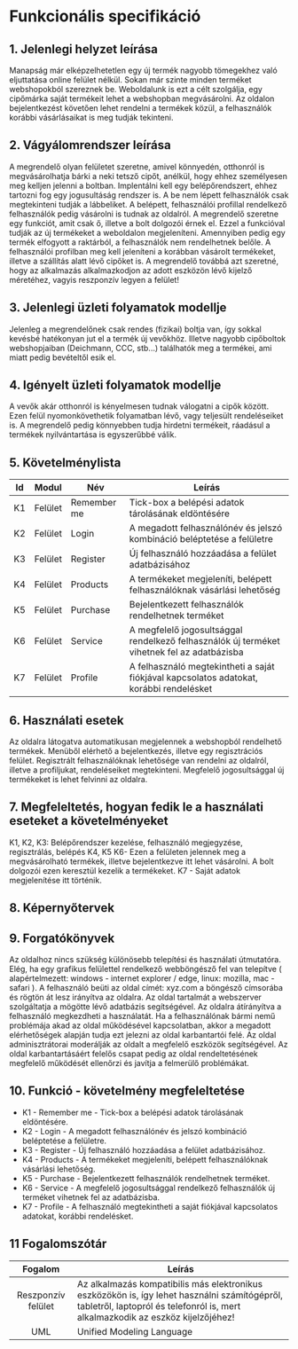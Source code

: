 # Funkcionális specifikáció
## 1. Jelenlegi helyzet leírása

Manapság már elképzelhetetlen egy új termék nagyobb tömegekhez való eljuttatása online felület nélkül. Sokan már szinte minden terméket webshopokból szereznek be. Weboldalunk is ezt a célt szolgálja, egy cipőmárka saját termékeit lehet a webshopban megvásárolni. Az oldalon bejelentkezést követően lehet rendelni a termékek közül, a felhasználók korábbi vásárlásaikat is meg tudják tekinteni.

## 2. Vágyálomrendszer leírása

A megrendelő olyan felületet szeretne, amivel könnyedén, otthonról is megvásárolhatja bárki a neki tetsző cipőt, anélkül, hogy ehhez személyesen meg kelljen jelenni a boltban. Implentálni kell egy belépőrendszert, ehhez tartozni fog egy jogusultáság rendszer is. A be nem lépett felhasználók csak megtekinteni tudják a lábbeliket. A belépett, felhasználói profillal rendelkező felhasználók pedig vásárolni is tudnak az oldalról. A megrendelő szeretne egy funkciót, amit csak ő, illetve a bolt dolgozói érnek el. Ezzel a funkcióval tudják az új termékeket a weboldalon megjeleníteni. Amennyiben pedig egy termék elfogyott a raktárból, a felhasználók nem rendelhetnek belőle. A felhasználói profilban meg kell jeleníteni a korábban vásárolt termékeket, illetve a szállítás alatt lévő cipőket is. A megrendelő továbbá azt szeretné, hogy az alkalmazás alkalmazkodjon az adott eszközön lévő kijelző méretéhez, vagyis reszponzív legyen a felület!

## 3. Jelenlegi üzleti folyamatok modellje

Jelenleg a megrendelőnek csak rendes (fizikai) boltja van, így sokkal kevésbé hatékonyan jut el a termék új vevőkhöz. Illetve nagyobb cipőboltok webshopjaiban (Deichmann, CCC, stb...) találhatók meg a termékei, ami miatt pedig bevételtől esik el.

## 4. Igényelt üzleti folyamatok modellje

A vevők akár otthonról is kényelmesen tudnak válogatni a cipők között. Ezen felül nyomonkövethetik folyamatban lévő, vagy teljesült rendeléseiket is. A megrendelő pedig könnyebben tudja hirdetni termékeit, ráadásul a termékek nyilvántartása is egyszerűbbé válik.

## 5. Követelménylista

| Id | Modul | Név | Leírás |
| :---: | --- | --- | --- |
| K1 | Felület | Remember me | Tick-box a belépési adatok tárolásának eldöntésére |
| K2 | Felület | Login | A megadott felhasználónév és jelszó kombináció beléptetése a felületre |
| K3 | Felület | Register | Új felhasználó hozzáadása a felület adatbázisához |
| K4 | Felület | Products | A termékeket megjeleníti, belépett felhasználóknak vásárlási lehetőség |
| K5 | Felület | Purchase | Bejelentkezett felhasználók rendelhetnek terméket |
| K6 | Felület | Service | A megfelelő jogosultsággal rendelkező felhasználók új terméket vihetnek fel az adatbázisba |
| K7 | Felület | Profile | A felhasználó megtekintheti a saját fiókjával kapcsolatos adatokat, korábbi rendelésket |

## 6. Használati esetek

Az oldalra látogatva automatikusan megjelennek a webshopból rendelhető termékek. Menüből elérhető a bejelentkezés, illetve egy regisztrációs felület.
Regisztrált felhasználóknak lehetősége van rendelni az oldalról, illetve a profiljukat, rendeléseiket megtekinteni.
Megfelelő jogosultsággal új termékeket is lehet felvinni az oldalra.

## 7. Megfeleltetés, hogyan fedik le a használati eseteket a követelményeket

K1, K2, K3: Belépőrendszer kezelése, felhasználó megjegyzése, regisztrálás, belépés
K4, K5 K6- Ezen a felületen jelennek meg a megvásárolható termékek, illetve bejelentkezve itt lehet vásárolni. A bolt dolgozói ezen keresztül kezelik a termékeket.
K7 - Saját adatok megjelenítése itt történik.

## 8. Képernyőtervek

## 9. Forgatókönyvek

Az oldalhoz nincs szükség különösebb telepítési és használati útmutatóra. Elég, ha egy grafikus felülettel rendelkező webböngésző fel van telepítve ( alapértelmezett: windows - internet explorer / edge, linux: mozilla, mac - safari ). A felhasználó beüti az oldal címét: xyz.com a böngésző címsorába és rögtön át lesz irányítva az oldalra. Az oldal tartalmát a webszerver szolgáltatja a mögötte lévő adatbázis segítségével. Az oldalra átírányítva a felhasználó megkezdheti a használatát. Ha a felhasználónak bármi nemű problémája akad az oldal működésével kapcsolatban, akkor a megadott elérhetőségek alapján tudja ezt jelezni az oldal karbantartói felé. Az oldal adminisztrátorai moderálják az oldalt a megfelelő eszközök segítségével. Az oldal karbantartásáért felelős csapat pedig az oldal rendeltetésének megfelelő működését ellenőrzi és javítja a felmerülő problémákat.

## 10. Funkció - követelmény megfeleltetése

 * K1 - Remember me - Tick-box a belépési adatok tárolásának eldöntésére.
 * K2 - Login - A megadott felhasználónév és jelszó kombináció beléptetése a felületre.
 * K3 - Register - Új felhasználó hozzáadása a felület adatbázisához.
 * K4 - Products - A termékeket megjeleníti, belépett felhasználóknak vásárlási lehetőség.
 * K5 - Purchase - Bejelentkezett felhasználók rendelhetnek terméket.
 * K6 - Service - A megfelelő jogosultsággal rendelkező felhasználók új terméket vihetnek fel az adatbázisba.
 * K7 - Profile - A felhasználó megtekintheti a saját fiókjával kapcsolatos adatokat, korábbi rendelésket.

## 11 Fogalomszótár

| Fogalom | Leírás |
| :---: | --- |
| Reszponzív felület | Az alkalmazás kompatibilis más elektronikus eszközökön is, így lehet használni számítógépről, tabletről, laptopról és telefonról is, mert alkalmazkodik az eszköz kijelzőjéhez! |
| UML | Unified Modeling Language |
